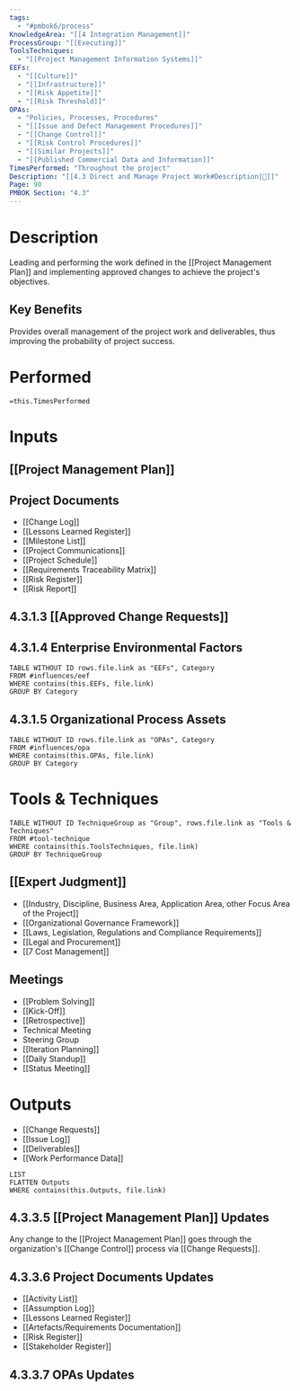 ```yaml
---
tags:
  - "#pmbok6/process"
KnowledgeArea: "[[4 Integration Management]]"
ProcessGroup: "[[Executing]]"
ToolsTechniques:
  - "[[Project Management Information Systems]]"
EEFs:
  - "[[Culture]]"
  - "[[Infrastructure]]"
  - "[[Risk Appetite]]"
  - "[[Risk Threshold]]"
OPAs:
  - "Policies, Processes, Procedures"
  - "[[Issue and Defect Management Procedures]]"
  - "[[Change Control]]"
  - "[[Risk Control Procedures]]"
  - "[[Similar Projects]]"
  - "[[Published Commercial Data and Information]]"
TimesPerformed: "Throughout the project"
Description: "[[4.3 Direct and Manage Project Work#Description|📝]]"
Page: 90
PMBOK Section: "4.3"
---
```

# Description
Leading and performing the work defined in the [[Project Management Plan]] and implementing approved changes to achieve the project's objectives.
## Key Benefits
Provides overall management of the project work and deliverables, thus improving the probability of project success.
# Performed
`=this.TimesPerformed`
# Inputs
## [[Project Management Plan]]
## Project Documents
- [[Change Log]]
- [[Lessons Learned Register]]
- [[Milestone List]]
- [[Project Communications]]
- [[Project Schedule]]
- [[Requirements Traceability Matrix]]
- [[Risk Register]]
- [[Risk Report]]
## 4.3.1.3 [[Approved Change Requests]]
## 4.3.1.4 Enterprise Environmental Factors
```dataview
TABLE WITHOUT ID rows.file.link as "EEFs", Category
FROM #influences/eef
WHERE contains(this.EEFs, file.link)
GROUP BY Category
```
## 4.3.1.5 Organizational Process Assets
```dataview
TABLE WITHOUT ID rows.file.link as "OPAs", Category
FROM #influences/opa
WHERE contains(this.OPAs, file.link)
GROUP BY Category
```
# Tools & Techniques
```dataview
TABLE WITHOUT ID TechniqueGroup as "Group", rows.file.link as "Tools & Techniques"
FROM #tool-technique
WHERE contains(this.ToolsTechniques, file.link)
GROUP BY TechniqueGroup
```
## [[Expert Judgment]]
- [[Industry, Discipline, Business Area, Application Area, other Focus Area of the Project]]
- [[Organizational Governance Framework]]
- [[Laws, Legislation, Regulations and Compliance Requirements]]
- [[Legal and Procurement]]
- [[7 Cost Management]]
## Meetings
- [[Problem Solving]]
- [[Kick-Off]]
- [[Retrospective]]
- Technical Meeting
- Steering Group
- [[Iteration Planning]]
- [[Daily Standup]]
- [[Status Meeting]]
# Outputs
- [[Change Requests]]
- [[Issue Log]]
- [[Deliverables]]
- [[Work Performance Data]]
```dataview
LIST
FLATTEN Outputs
WHERE contains(this.Outputs, file.link)
```
## 4.3.3.5 [[Project Management Plan]] Updates
Any change to the [[Project Management Plan]] goes through the organization's [[Change Control]] process via [[Change Requests]].
## 4.3.3.6 Project Documents Updates
- [[Activity List]]
- [[Assumption Log]]
- [[Lessons Learned Register]]
- [[Artefacts/Requirements Documentation]]
- [[Risk Register]]
- [[Stakeholder Register]]
## 4.3.3.7 OPAs Updates